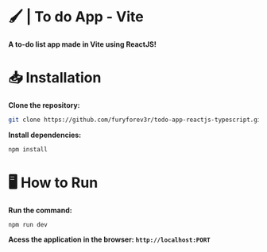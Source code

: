 # :paintbrush: | To do App - Vite
**A to-do list app made in Vite using ReactJS!**
# 📥 Installation
**Clone the repository:**
```bash
git clone https://github.com/furyforev3r/todo-app-reactjs-typescript.git
```
**Install dependencies:**
```bash
npm install
```
# 🖥️ How to Run
**Run the command:**
```bash
npm run dev
```
 **Acess the application in the browser: `http://localhost:PORT`**
